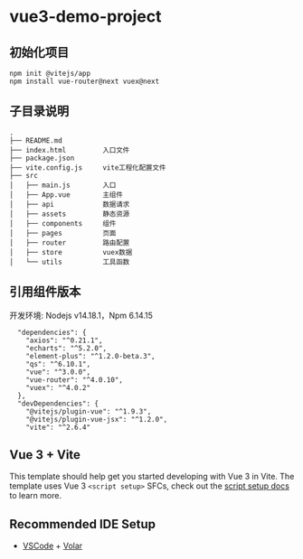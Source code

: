 # vue3-demo-project

## 初始化项目

```
npm init @vitejs/app
npm install vue-router@next vuex@next
```

## 子目录说明

```
.
├── README.md
├── index.html         入口文件
├── package.json
├── vite.config.js     vite工程化配置文件
├── src
│   ├── main.js        入口
│   ├── App.vue        主组件
│   ├── api            数据请求
│   ├── assets         静态资源
│   ├── components     组件
│   ├── pages          页面
│   ├── router         路由配置
│   ├── store          vuex数据
│   └── utils          工具函数
```

## 引用组件版本

开发环境: Nodejs v14.18.1，Npm 6.14.15

```
  "dependencies": {
    "axios": "^0.21.1",
    "echarts": "^5.2.0",
    "element-plus": "^1.2.0-beta.3",
    "qs": "^6.10.1",
    "vue": "^3.0.0",
    "vue-router": "^4.0.10",
    "vuex": "^4.0.2"
  },
  "devDependencies": {
    "@vitejs/plugin-vue": "^1.9.3",
    "@vitejs/plugin-vue-jsx": "^1.2.0",
    "vite": "^2.6.4"
```

## Vue 3 + Vite

This template should help get you started developing with Vue 3 in Vite. The template uses Vue 3 `<script setup>` SFCs, check out the [script setup docs](https://v3.vuejs.org/api/sfc-script-setup.html#sfc-script-setup) to learn more.

## Recommended IDE Setup

- [VSCode](https://code.visualstudio.com/) + [Volar](https://marketplace.visualstudio.com/items?itemName=johnsoncodehk.volar)
